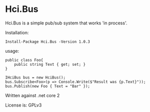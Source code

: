 # Hci.Bus

Hci.Bus is a simple pub/sub system that works 'in process'.

Installation:
```
Install-Package Hci.Bus -Version 1.0.3
```

usage:
```
public class Foo{
    public string Text { get; set; }
}

IHciBus bus = new HciBus();
bus.Subscribe<Foo>(p => Console.Write($"Result was {p.Text}"));
bus.Publish(new Foo { Text = "Bar" });
```

Written against .net core 2

License is: GPLv3
